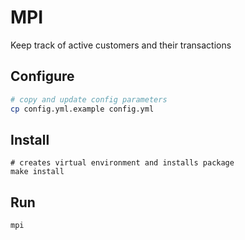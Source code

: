 # MPI
Keep track of active customers and their transactions

## Configure
```bash
# copy and update config parameters
cp config.yml.example config.yml 
```

## Install
```
# creates virtual environment and installs package
make install
```

## Run
```
mpi
```